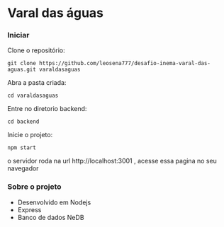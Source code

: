 # Varal das águas 

### Iniciar
Clone o repositório:

    git clone https://github.com/leosena777/desafio-inema-varal-das-aguas.git varaldasaguas

Abra a pasta criada:

    cd varaldasaguas

Entre no diretorio backend:

    cd backend

Inicie o projeto:

    npm start
    
o servidor roda na url http://localhost:3001 , acesse essa pagina no seu navegador

### Sobre  o projeto

- Desenvolvido em Nodejs
- Express 
- Banco de dados NeDB
